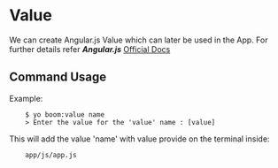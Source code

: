 Value
============
We can create Angular.js Value which can later be used in the App. For further details refer ***Angular.js*** 
[Official Docs](http://docs.angularjs.org/api/AUTO.$provide)



Command Usage
-------

Example:
```
    $ yo boom:value name
    > Enter the value for the 'value' name : [value]
```

This will add the value 'name' with value provide on the terminal inside:

```
	app/js/app.js
```


